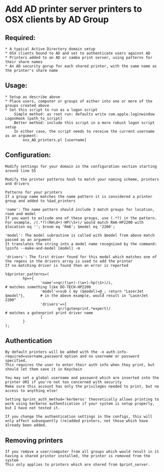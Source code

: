 # Add AD printer server printers to OSX clients by AD Group


## Required:
	* A typical Active Directory domain setup
	* OSX clients bound to AD and set to authenticate users against AD
	* Printers added to an AD or samba print server, using patterns for their share names
	* An AD security gorup for each shared printer, with the same name as the printer's share name

## Usage:
	* Setup as describe above
	* Place users, computer or groups of either into one or more of the groups created above
	* Set this script to run as a logon script
		Simple method: as root run: defaults write com.apple.loginwindow LogonHook [path_to_script]
		Better method: include this script in a more robust logon script setup
		In either case, the script needs to receive the current username as an argument:
			osx_AD_printers.pl [username]

## Configuration:
	Modify settings for your domain in the configuration section starting around line 55

	Modify the printer patterns hash to match your naming scheme, printers and drivers

	Patterns for your printers
	If a group name matches the name pattern it is considered a printer group and added to %$ad_printers

	'name': The name pattern should include 3 match groups for location, room and model
	If you want to exlcude one of these groups, use (.*?) in the pattern. 
	For example, /(.*?)(Rm\d+)-HP(\S+)/ would match Rm6-HP2200 with $location eq ''; $room eq 'Rm6'; $model eq '2200';

	'model': The model subroutine is called with $model from above match passed as an argument
	It translates the string into a model name recognized by the command: lpinfo --make-and-model [model] -m

	'drivers': The first driver found for this model which matches one of the regexs in the drivers array is used to add the printer
	If no matching driver is found then an error is reported

	%$printer_patterns=(
        	hp=>{
                	'name'=>qr/(\w+)-(\w+)-hp(\S+)/i,                               # matches something like DO-TECH-HP2200
                	'model'=>sub { my ($model)=@_; return "LaserJet $model"},       # in the above example, would result in "LaserJet 2200"
                	'drivers'=>[
                        	qr/(gutenprint.*expert)/                                # matches a gutenprint print driver name
                	]
        	}
	);

## Authentication
	By default printers will be added with the -o auth-info-required=username,password option and no username or password specified.  
	This requires the user to enter their auth info when they print, but should let them save it in Keychain

	You may set a global username and password which are inserted into the printer URI if you're not too concerned with security
	Make sure this account has only the privileges needed to print, but no access to anything else!

	Setting $print_auth_method='kerberos' theoretically allows printing to work using kerberos authentication if your system is setup properly, but I have not tested it.

	If you change the authentication settings in the configs, this will only affect subsequently (re)added printers, not those which have already been added.

## Removing printers
	If you remove a user/computer from all groups which would result in it having a shared printer installed, the printer is removed from the system
	This only applies to printers which are shared from $print_server. 
